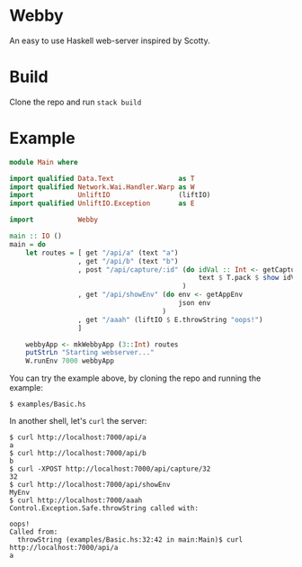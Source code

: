 # Webby

An easy to use Haskell web-server inspired by Scotty.

# Build

Clone the repo and run `stack build`

# Example

``` haskell
module Main where

import qualified Data.Text                as T
import qualified Network.Wai.Handler.Warp as W
import           UnliftIO                 (liftIO)
import qualified UnliftIO.Exception       as E

import           Webby

main :: IO ()
main = do
    let routes = [ get "/api/a" (text "a")
                 , get "/api/b" (text "b")
                 , post "/api/capture/:id" (do idVal :: Int <- getCapture "id"
                                               text $ T.pack $ show idVal
                                           )
                 , get "/api/showEnv" (do env <- getAppEnv
                                          json env
                                      )
                 , get "/aaah" (liftIO $ E.throwString "oops!")
                 ]

    webbyApp <- mkWebbyApp (3::Int) routes
    putStrLn "Starting webserver..."
    W.runEnv 7000 webbyApp
```

You can try the example above, by cloning the repo and running the
example:

``` shell
$ examples/Basic.hs
```

In another shell, let's `curl` the server:

``` shell
$ curl http://localhost:7000/api/a
a
$ curl http://localhost:7000/api/b
b
$ curl -XPOST http://localhost:7000/api/capture/32
32
$ curl http://localhost:7000/api/showEnv
MyEnv
$ curl http://localhost:7000/aaah
Control.Exception.Safe.throwString called with:

oops!
Called from:
  throwString (examples/Basic.hs:32:42 in main:Main)$ curl http://localhost:7000/api/a
a
```
